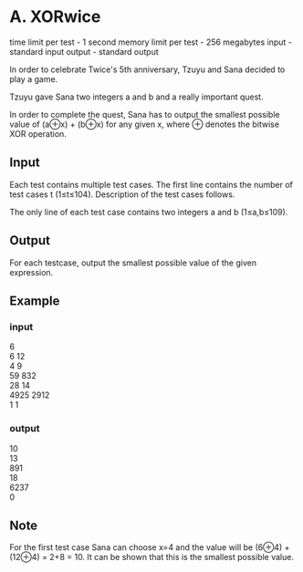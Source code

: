 # A. XORwice
time limit per test - 1 second
memory limit per test - 256 megabytes
input - standard input
output - standard output

In order to celebrate Twice's 5th anniversary, Tzuyu and Sana decided to play a game.

Tzuyu gave Sana two integers a and b and a really important quest.

In order to complete the quest, Sana has to output the smallest possible value of (a⊕x) + (b⊕x) for any given x, where ⊕ denotes the bitwise XOR operation.

## Input
Each test contains multiple test cases. The first line contains the number of test cases t (1≤t≤104). Description of the test cases follows.

The only line of each test case contains two integers a and b (1≤a,b≤109).

## Output
For each testcase, output the smallest possible value of the given expression.

## Example
### input
6  
6 12  
4 9  
59 832  
28 14  
4925 2912  
1 1  

### output
10  
13  
891  
18  
6237  
0  

## Note

For the first test case Sana can choose x=4 and the value will be (6⊕4) + (12⊕4) = 2+8 = 10. It can be shown that this is the smallest possible value.
